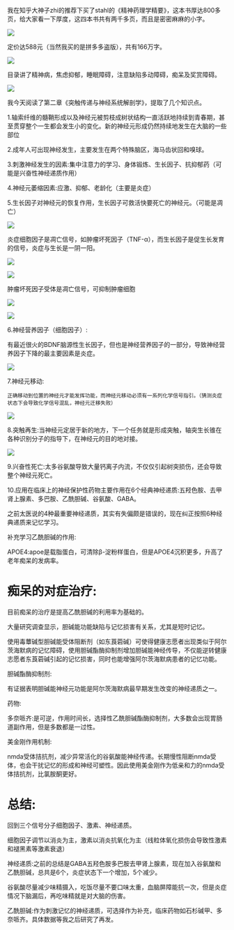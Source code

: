 我在知乎大神子zhi的推荐下买了stahl的《精神药理学精要》，这本书厚达800多页，给大家看一下厚度，这四本书共有两千多页，而且是密密麻麻的小字。

![](https://pic1.zhimg.com/v2-e9bf66af710ef035afd20901641f88b2_720w.jpg?source=d16d100b)

定价达588元（当然我买的是拼多多盗版），共有166万字。

![](https://picx.zhimg.com/v2-b042b042af7d39aa6da60f6a67aaf136_720w.jpg?source=d16d100b)

目录讲了精神病，焦虑抑郁，睡眠障碍，注意缺陷多动障碍，痴呆及奖赏障碍。

![](https://picx.zhimg.com/v2-2d0e2f2982f452e95fe9efc2b1e3aeec_720w.jpg?source=d16d100b)

我今天阅读了第二章《突触传递与神经系统解剖学》，提取了几个知识点。

1.轴索纤维的髓鞘形成以及神经元被剪枝成树状结构一直活跃地持续到青春期，甚至贯穿整个一生都会发生小的变化。新的神经元形成仍然持续地发生在大脑的一些部位

2.成年人可出现神经发生，主要发生在两个特殊脑区，海马齿状回和嗅球。

3.刺激神经发生的因素:集中注意力的学习、身体锻炼、生长因子、抗抑郁药（可能是兴奋性神经递质作用）

4.神经元萎缩因素:应激、抑郁、老龄化（主要是炎症）

5.生长因子对神经元的恢复作用，生长因子可救活快要死亡的神经元。（可能是凋亡）

![](https://pic1.zhimg.com/v2-6ea335a01be8a4ac6b83d1265dc507bc_720w.jpg?source=d16d100b)

炎症细胞因子是凋亡信号，如肿瘤坏死因子（TNF-α），而生长因子是促生长发育的信号，炎症与生长是一阴一阳。

![](https://picx.zhimg.com/v2-f965743f5de99a5ff56e86ba97a5aef0_720w.jpg?source=d16d100b)




![](https://picx.zhimg.com/v2-c0b1c3665fe2d5f28c3174015380c54f_720w.jpg?source=d16d100b)

肿瘤坏死因子受体是凋亡信号，可抑制肿瘤细胞

![](https://picx.zhimg.com/v2-cdee1eff566b34eccc84f8cad891143e_720w.jpg?source=d16d100b)




![](https://picx.zhimg.com/v2-f86271276ddd3600e5b095fb218299f0_720w.jpg?source=d16d100b)

6.神经营养因子（细胞因子）:

有最近很火的BDNF脑源性生长因子，但也是神经营养因子的一部分，导致神经营养因子下降的最主要因素是炎症。

![](https://picx.zhimg.com/v2-64754eecfeb6d8317b954a0ccda85b24_720w.jpg?source=d16d100b)

7.神经元移动:

    正确移动到位置的神经元才能发挥功能，而神经元移动必须有一系列化学信号指引。（猜测炎症状态下会导致化学信号混乱，神经元迁移失败）

![](https://picx.zhimg.com/v2-3db1ce14b946104a4113ef39c9820b3a_720w.jpg?source=d16d100b)

8.突触再生:当神经元定居于新的地方，下一个任务就是形成突触，轴突生长锥在各种识别分子的指导下，在神经元的目的地对接。

![](https://picx.zhimg.com/v2-55f4ae5359d0bb94bfd692764561413b_720w.jpg?source=d16d100b)

9.兴奋性死亡:太多谷氨酸导致大量钙离子内流，不仅仅引起树突损伤，还会导致整个神经元死亡。

10.应用在临床上的神经保护性药物主要作用在6个经典神经递质:五羟色胺、去甲肾上腺素、多巴胺、乙酰胆碱、谷氨酸、GABA。

之前太医说的4种最重要神经递质，其实有失偏颇是错误的，现在纠正按照6种经典递质来记忆学习。

补充学习乙酰胆碱的作用:

APOE4:apoe是载脂蛋白，可清除β-淀粉样蛋白，但是APOE4沉积更多，升高了老年痴呆的发病率。

# 痴呆的对症治疗:

目前痴呆的治疗是提高乙酰胆碱的利用率为基础的。

大量研究调查显示，胆碱能功能缺陷与记忆损害有关系，尤其是短时记忆。

使用毒蕈碱型胆碱能受体阻断剂（如东莨菪碱）可使得健康志愿者出现类似于阿尔茨海默病的记忆障碍，使用胆碱酯酶抑制剂增加胆碱能神经传导，不仅能逆转健康志愿者东莨菪碱引起的记忆损害，同时也能增强阿尔茨海默病患者的记忆功能。

胆碱酯酶抑制剂:

有证据表明胆碱能神经元功能是阿尔茨海默病最早期发生改变的神经递质之一。

药物:

多奈哌齐:是可逆，作用时间长，选择性乙酰胆碱酯酶抑制剂，大多数会出现胃肠道副作用，但是多数都是一过性。

美金刚作用机制:

nmda受体拮抗剂，减少异常活化的谷氨酸能神经传递。长期慢性阻断nmda受体，也会干扰记忆的形成和神经可塑性。因此使用美金刚作为低亲和力的nmda受体拮抗剂，比氯胺酮更好。

# 总结:

回到三个信号分子细胞因子、激素、神经递质。

细胞因子调节以消炎为主，激素以消炎抗氧化为主（线粒体氧化损伤会导致性激素和褪黑素等激素衰退）

神经递质:之前的总结是GABA五羟色胺多巴胺去甲肾上腺素，现在加入谷氨酸和乙酰胆碱，总共是6个，炎症状态下一个增加，5个减少。

谷氨酸尽量减少味精摄入，吃饭尽量不要口味太重，血脑屏障能抗一次，但是炎症情况下脑漏后，再吃味精就是对大脑的伤害。

乙酰胆碱:作为刺激记忆的神经递质，可选择作为补充，临床药物如石杉碱甲、多奈哌齐。具体数据等我之后研究了再发。
